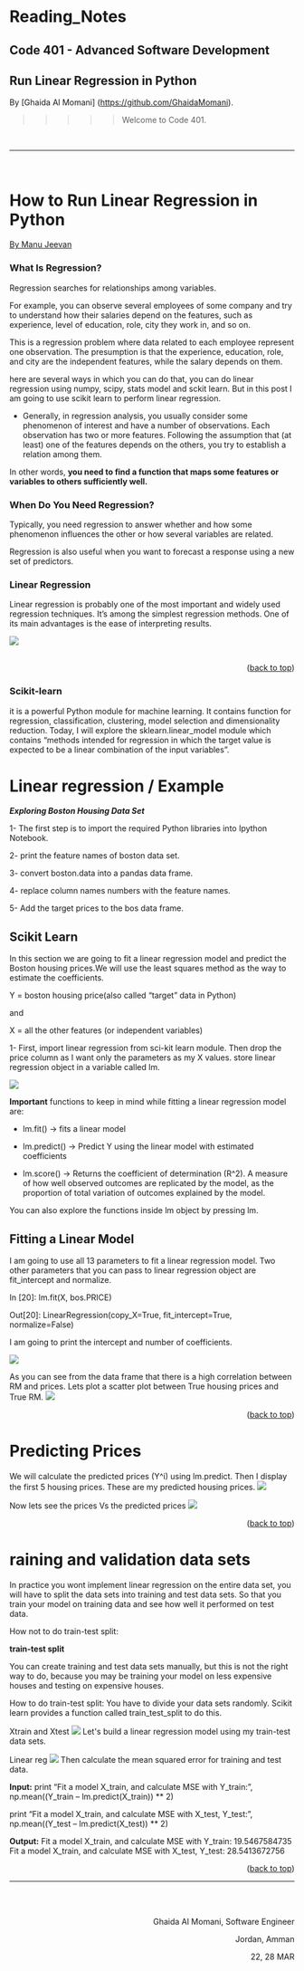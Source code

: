 
# Reading_Notes
## Code 401 - Advanced Software Development
## Run Linear Regression in Python




By [Ghaida Al Momani] (https://github.com/GhaidaMomani).

>>>>>Welcome to Code 401.
<br/>
<hr/>
<br/>



# How to Run Linear Regression in Python
[By Manu Jeevan](https://bigdata-madesimple.com/how-to-run-linear-regression-in-python-scikit-learn/)

### What Is Regression?

Regression searches for relationships among variables.

For example, you can observe several employees of some company and try to understand how their salaries depend on the features, such as experience, level of education, role, city they work in, and so on.

This is a regression problem where data related to each employee represent one observation. The presumption is that the experience, education, role, and city are the independent features, while the salary depends on them.


here are several ways in which you can do that, you can do linear regression using numpy, scipy, stats model and sckit learn. But in this post I am going to use scikit learn to perform linear regression.


* Generally, in regression analysis, you usually consider some phenomenon of interest and have a number of observations. Each observation has two or more features. Following the assumption that (at least) one of the features depends on the others, you try to establish a relation among them.

In other words, **you need to find a function that maps some features or variables to others sufficiently well.**


### When Do You Need Regression?
Typically, you need regression to answer whether and how some phenomenon influences the other or how several variables are related. 

Regression is also useful when you want to forecast a response using a new set of predictors.



### Linear Regression
Linear regression is probably one of the most important and widely used regression techniques. It’s among the simplest regression methods. One of its main advantages is the ease of interpreting results.

![](../assests/linear.png)
<br/><br/>
<p align="right">(<a href="#top">back to top</a>)</p>



### Scikit-learn 
it is a powerful Python module for machine learning. It contains function for regression, classification, clustering, model selection and dimensionality reduction. Today, I will explore the sklearn.linear_model module which contains “methods intended for regression in which the target value is expected to be a linear combination of the input variables”.


# Linear regression / Example

***Exploring Boston Housing Data Set***


1- The first step is to import the required Python libraries into Ipython Notebook.

2- print the feature names of boston data set.

3- convert boston.data into a pandas data frame.

4- replace column names numbers with the feature names.

5- Add the target prices to the bos data frame.



## Scikit Learn

In this section we are going to fit a linear regression model and predict the Boston housing prices.We  will use the least squares method as the way to estimate the coefficients.

Y = boston housing price(also called “target” data in Python)

and

X = all the other features (or independent variables)

1- First, import linear regression from sci-kit learn module. Then drop the price column as I want only the parameters as my X values.  store linear regression object in a variable called lm.

![](../assests//Skitlearn-linear-model1.png)


**Important** functions to keep in mind while fitting a linear regression model are:

* lm.fit() -> fits a linear model

* lm.predict() -> Predict Y using the linear model with estimated coefficients

* lm.score() -> Returns the coefficient of determination (R^2). A measure of how well observed outcomes are replicated by the model, as the proportion of total variation of outcomes explained by the model.

You can also explore the functions inside lm object by pressing lm.

## Fitting a Linear Model
I am going to use all 13 parameters to fit a linear regression model. Two other parameters that you can pass to linear regression object are fit_intercept and normalize.

In [20]: lm.fit(X, bos.PRICE)

Out[20]: LinearRegression(copy_X=True, fit_intercept=True, normalize=False)

I am going to print the intercept and number of coefficients.

![](../assests//Estimated-Coeff.png)


As you can see from the data frame that there is a high correlation between RM and prices. Lets plot a scatter plot between True housing prices and True RM.
![](../assests/Relationship-between-RM-and-Price.png)

<p align="right">(<a href="#top">back to top</a>)</p>

# Predicting Prices

We will calculate the predicted prices (Y^i) using lm.predict. Then I display the first 5 housing prices. These are my predicted housing prices.
![](../assests/Scatter-plot-in-the-pandas.png)

Now lets see the prices Vs the predicted prices
![](../assests//Prices-vs-predicted-prices.png)

<p align="right">(<a href="#top">back to top</a>)</p>


# raining and validation data sets
In practice you wont implement linear regression on the entire data set, you will have to split the data sets into training and test data sets. So that you train your model on training data and see how well it performed on test data.

How not to do train-test split:

**train-test split**

You can create training and test data sets manually, but this is not the right way to do, because you may be training your model on less expensive houses and testing on expensive houses.

How to do train-test split:
You have to divide your data sets randomly. Scikit learn provides a function called train_test_split to do this.

Xtrain and Xtest
![](../assests//Xtrain-and-Xtest.png)
Let's build a linear regression model using my train-test data sets.

Linear reg
![](../assests/Linear-reg.png
)
Then  calculate the mean squared error for training and test data.

**Input:**
print “Fit a model X_train, and calculate MSE with Y_train:”, np.mean((Y_train – lm.predict(X_train)) ** 2)

print “Fit a model X_train, and calculate MSE with X_test, Y_test:”, np.mean((Y_test – lm.predict(X_test)) ** 2)

**Output:**
Fit a model X_train, and calculate MSE with Y_train: 19.5467584735 Fit a model X_train, and calculate MSE with X_test, Y_test: 28.5413672756




<p align="right">(<a href="#top">back to top</a>)</p>

<hr/>
<br/><br/>

<p align="right">Ghaida Al Momani, Software Engineer</p>
<p align="right">Jordan, Amman</p>
<p align="right">22, 28 MAR </p>